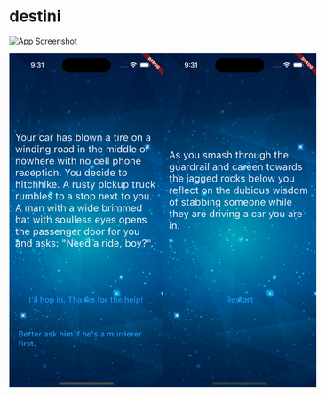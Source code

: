 # destini

![App Screenshot](https://github.com/amit2303/Destini/blob/main/Screnshots/Screenshot%202023-10-09%20at%209.32.18%E2%80%AFPM.png )

<div style="display:flex; justify-content:space-around;">
  <img src="https://github.com/amit2303/Destini/blob/main/Screnshots/Simulator%20Screenshot%20-%20iPhone%2015%20-%202023-10-09%20at%2021.31.45.png" alt="App Screenshot 1" width="300" height="600">
  <img src="https://github.com/amit2303/Destini/blob/main/Screnshots/Simulator%20Screenshot%20-%20iPhone%2015%20-%202023-10-09%20at%2021.31.59.png " alt="App Screenshot 2" width="300" height="600">
</div>

